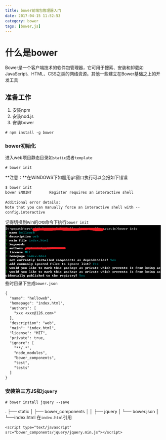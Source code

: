 ```yaml
---
title: bower前端包管理器入门
date: 2017-04-15 11:52:53
category: bower
tags: [bower,js]
---
```

# 什么是bower
Bower是一个客户端技术的软件包管理器，它可用于搜索、安装和卸载如JavaScript、HTML、CSS之类的网络资源。其他一些建立在Bower基础之上的开发工具

## 准备工作
1.  安装npm
2.  安装nod.js
3.  安装bower

```
# npm install -g bower
```

### bower初始化
进入web项目静态目录如`static`或者`template`
```
# bower init
```
**注意：**在WINDOWS下如题用git窗口执行可以会报如下错误
```
$ bower init
bower ENOINT        Register requires an interactive shell

Additional error details:
Note that you can manually force an interactive shell with --config.interactive
```
记得切换到win的`CMD`命令下执行`bower init`
![img](/images/js/bower01.png)
些时目录下生成`bower.json`
```
{
  "name": "helloweb",
  "homepage": "index.html",
  "authors": [
    "xxx <xxx@126.com>"
  ],
  "description": "web",
  "main": "index.html",
  "license": "MIT",
  "private": true,
  "ignore": [
    "**/.*",
    "node_modules",
    "bower_components",
    "test",
    "tests"
  ]
}
```
### 安装第三方JS如`jquery`
```
# bower install jquery --save
```
.
├── static
│   ├── bower_components
│   │     ├── jquery
│   └── bower.json
│   └──index.html
在`index.html`引用
```
<script type="text/javascript" src="bower_components/jquery/jquery.min.js"></script>
```